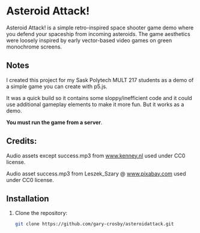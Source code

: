 # Asteroid Attack!

Asteroid Attack! is a simple retro-inspired space shooter game demo where you defend your spaceship from incoming asteroids. The game aesthetics were loosely inspired by early vector-based video games on green monochrome screens.

## Notes

I created this project for my Sask Polytech MULT 217 students as a demo of a simple game you can create with p5.js.

It was a quick build so it contains some sloppy/inefficient code and it could use additional gameplay elements to make it more fun. But it works as a demo.

**You must run the game from a server**.


## Credits:

Audio assets except success.mp3 from www.kenney.nl used under CC0 license.

Audio asset success.mp3 from Leszek_Szary @ www.pixabay.com used under CC0 license.


## Installation
1. Clone the repository:
   ```bash
   git clone https://github.com/gary-crosby/asteroidattack.git
   

